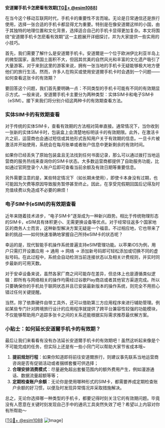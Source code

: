 **安道爾手机卡怎麽看有效期[[TG💪+ @esim1088](https://t.me/s/esim1088)]**

在当今这个移动互联网时代，手机卡的重要性不言而喻。无论是日常通信还是旅行使用，选择一张合适的手机卡都显得尤为重要。特别是在像安道爾这样的小国，由于其独特的地理位置和文化背景，选择适合自己的手机卡显得更加复杂。本文将围绕“安道爾手机卡怎麽看有效期”这一主题展开详细探讨，并为大家提供一些实用的小技巧。

首先，我们需要了解什么是安道爾手机卡。安道爾是一个位于欧洲伊比利亚半岛上的微型国家，虽然国土面积不大，但因其优美的自然风光和丰富的文化遗产吸引了大量游客。对于来到这里的游客来说，拥有一张当地的手机卡无疑能够极大地方便他们的旅行生活。然而，许多人在购买或使用安道爾手机卡时会遇到一个问题——如何查看这张卡的有效期？

要回答这个问题，我们首先要明确一点：不同类型的手机卡可能有不同的有效期显示方式。一般来说，安道爾手机卡主要分为两种类型：实体SIM卡和电子SIM卡（eSIM）。接下来我们将分别介绍这两种卡的有效期查看方法。

### 实体SIM卡的有效期查看

对于传统的实体SIM卡，查看有效期的方法相对简单直接。通常情况下，当你收到一张新的实体SIM卡时，包装盒上会清楚地标明该卡的有效期限。此外，在激活卡片之前，运营商也会通过短信或其他形式告知用户关于有效期的信息。一旦卡片被激活并开始使用，系统会在每月账单或者账户信息中更新剩余的有效时间。

如果你已经丢失了原始包装盒且无法找到任何书面记录，那么可以通过拨打当地运营商的服务热线来查询你的SIM卡状态。大多数运营商都提供了自助服务功能，比如通过官网登录个人账户后即可查看当前余额及有效日期等重要信息。

另外需要注意的是，某些特定情况下（如长期未使用），即使卡本身没有过期，也可能因为欠费等原因导致服务暂停甚至终止。因此，在享受完假期回国后记得及时充值续费以免造成不必要的麻烦！

### 电子SIM卡(eSIM)的有效期查看

近年来随着技术进步，“电子SIM卡”逐渐成为一种新兴趋势。相比于传统物理形态的SIM卡，eSIM具有体积更小、无需更换设备等优点。对于经常往返多个国家地区的商务人士而言，这种新型解决方案无疑是一个福音。不过相应地，它也带来了新的挑战——如何快速准确地掌握自己所持eSIM卡的状态呢？

幸运的是，现代智能手机操作系统普遍支持eSIM管理功能。以苹果iOS为例，用户只需打开设置应用 -> 通用 -> 网络 -> 添加新号码即可轻松添加或切换不同的虚拟号码。在此过程中，系统会自动检测当前连接状态以及相关计费规则，并实时同步最新的可用天数。

对于安卓设备来说，虽然各家厂商之间可能存在差异，但总体上也是遵循类似逻辑：即所有与网络相关的操作均需经过谷歌Play商店或者其他官方渠道完成。所以只要确保你的手机处于联网状态并且已安装最新版本的操作系统，则完全不用担心错过任何关键提醒。

当然，除了依靠硬件自带工具外，还可以借助第三方应用程序来进行辅助管理。例如某些专门针对跨境旅行设计的应用程序就提供了跨平台兼容性较强的功能模块，不仅能够帮助用户追踪多张卡之间的关系还能根据实际需求推荐最优解方案。

### 小贴士：如何延长安道爾手机卡的有效期？

最后让我们来看看有没有办法延长安道爾手机卡的有效期吧！虽然这听起来像是个不可能完成的任务，但实际上还是有一些小窍门可以帮助大家节省成本哦~

1. **提前规划行程**：如果你知道即将前往安道爾旅行，则建议事先联系当地运营商咨询是否有促销活动或者捆绑套餐可供选择；
2. **合理安排消费模式**：尽量避免超出套餐范围内的额外费用产生，例如漫游通话、数据流量超额等等；
3. **定期检查账户余额**：无论你是使用哪种形式的SIM卡，都需要养成定期检查账户余额的好习惯，以便及时发现异常情况并采取措施解决。

总之，无论你选择哪一种类型的手机卡，都要记得时刻关注它的有效期问题。毕竟没有人愿意在关键时刻发现自己手中的通讯工具突然失效了吧？希望以上内容对你有所帮助～

[[TG💪+ @esim1088](https://t.me/s/esim1088) ![Image](https://i.postimg.cc/4NQfJmqS/Snipaste-2025-05-13-00-14-12.png)]